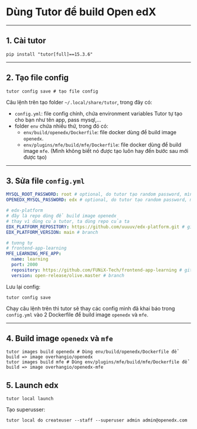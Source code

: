 # Dùng Tutor để build Open edX

---

## 1. Cài tutor

```shell
pip install "tutor[full]==15.3.6"
```

---

## 2. Tạo file config

```shell
tutor config save # tạo file config
```

Câu lệnh trên tạo folder `~/.local/share/tutor`, trong đây có:

- `config.yml`: file config chính, chứa environment variables Tutor tự tạo cho bạn như tên app, pass mysql,...
- folder `env` chứa nhiều thứ, trong đó có:
  - `env/build/openedx/Dockerfile`: file docker dùng để build image `openedx`.
  - `env/plugins/mfe/build/mfe/Dockerfile`: file docker dùng để build image `mfe`. (Mình không biết nó được tạo luôn hay đến bước sau mới được tạo)

---

## 3. Sửa file `config.yml`

```yml
MYSQL_ROOT_PASSWORD: root # optional, do tutor tạo random password, mình không thích nên sửa lại cho dễ nhìn
OPENEDX_MYSQL_PASSWORD: edx # optional, do tutor tạo random password, mình không thích nên sửa lại cho dễ nhìn

# edx-platform
# đây là repo dùng để build image openedx
# thay vì dùng của tutor, ta dùng repo của ta
EDX_PLATFORM_REPOSITORY: https://github.com/uuuuv/edx-platform.git # git repo
EDX_PLATFORM_VERSION: main # branch

# tương tự
# frontend-app-learning
MFE_LEARNING_MFE_APP:
  name: learning
  port: 2000
  repository: https://github.com/FUNiX-Tech/frontend-app-learning # git repo
  version: open-release/olive.master # branch
```

Lưu lại config:

```shell
tutor config save
```

Chạy câu lệnh trên thì tutor sẽ thay các config mình đã khai báo trong `config.yml` vào 2 Dockerfile để build image `openedx` và `mfe`.

---

## 4. Build image `openedx` và `mfe`

```shell
tutor images build openedx # Dùng env/build/openedx/Dockerfile để build => image overhangio/openedx
tutor images build mfe # Dùng env/plugins/mfe/build/mfe/Dockerfile để build => image overhangio/openedx-mfe
```

## 5. Launch edx

```shell
tutor local launch
```

Tạo superusser:

```shell
tutor local do createuser --staff --superuser admin admin@openedx.com
```


